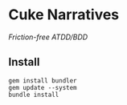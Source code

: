 # Cuke Narratives

_Friction-free ATDD/BDD_

## Install

    gem install bundler
    gem update --system
    bundle install
